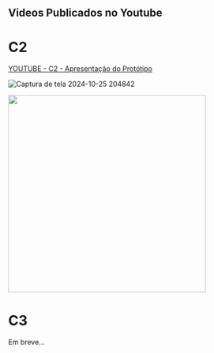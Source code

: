 ## Videos Publicados no Youtube

# C2
[YOUTUBE - C2 - Apresentação do Protótipo](https://www.youtube.com/watch?v=ID_DO_VIDEO)

![Captura de tela 2024-10-25 204842](https://github.com/user-attachments/assets/d3f7cb30-80c5-4fd9-a7c3-aad90b0936e9)

<img src="[Captura](https://github.com/user-attachments/assets/d3f7cb30-80c5-4fd9-a7c3-aad90b0936e9)" width="400"/>


# C3

Em breve...
